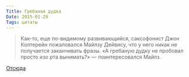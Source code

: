```yaml
---
Title: Гребаная дудка
Date: 2015-01-29
Tags: цитаты
---
```


<div class="text"><blockquote>Как-то, еще по-видимому развивающийся, саксофонист Джон Колтерейн пожаловался Майлзу Дейвису, что у него никак не получается заканчивать фразы. «А гребаную дудку не пробовал просто изо рта вынимать?» — поинтересовался Майлз.</blockquote>
<a href="http://soltem.livejournal.com/73289.html">Отсюда</a></div>
